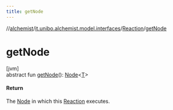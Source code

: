 ```yaml
---
title: getNode
---
```

//[alchemist](../../../index.html)/[it.unibo.alchemist.model.interfaces](../index.html)/[Reaction](index.html)/[getNode](get-node.html)



# getNode



[jvm]\
abstract fun [getNode](get-node.html)(): [Node](../-node/index.html)<[T](../../it.unibo.alchemist.boundary.interfaces/-output-monitor/index.html)>



#### Return



The [Node](../-node/index.html) in which this [Reaction](index.html) executes.




